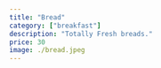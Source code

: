 ```yaml
---
title: "Bread"
category: ["breakfast"]
description: "Totally Fresh breads."
price: 30
image: ./bread.jpeg
---
```

